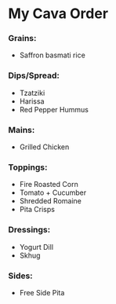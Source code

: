 # My Cava Order
### Grains:
- Saffron basmati rice

### Dips/Spread:
- Tzatziki
- Harissa
- Red Pepper Hummus

### Mains:
- Grilled Chicken

### Toppings:
- Fire Roasted Corn
- Tomato + Cucumber
- Shredded Romaine
- Pita Crisps

### Dressings:
- Yogurt Dill
- Skhug

### Sides:
- Free Side Pita
